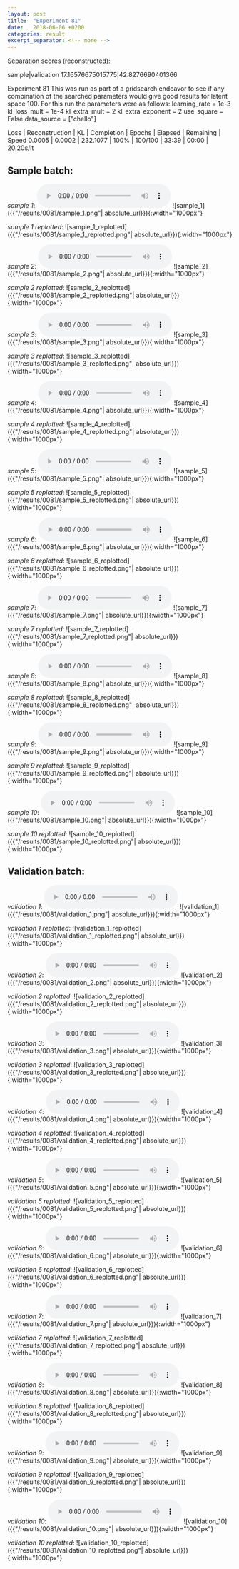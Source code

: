 ```yaml
---
layout: post
title:  "Experiment 81"
date:   2018-06-06 +0200
categories: result
excerpt_separator: <!-- more -->
---
```

Separation scores (reconstructed):

sample|validation
17.16576675015775|42.8276690401366
<!-- more -->
Experiment 81
This was run as part of a gridsearch endeavor to see if any combination of the searched parameters would give good results for latent space 100.
For this run the parameters were as follows:
learning_rate = 1e-3
kl_loss_mult = 1e-4
kl_extra_mult = 2
kl_extra_exponent = 2
use_square = False
data_source = ["chello"]

Loss | Reconstruction | KL | Completion | Epochs | Elapsed | Remaining | Speed
0.0005 | 0.0002 | 232.1077 | 100% | 100/100 | 33:39 | 00:00 | 20.20s/it

## **Sample batch**:
_sample 1_:
<audio src="/ResultsOverview/results/0081/sample_1.wav" controls preload></audio>
![sample_1]({{"/results/0081/sample_1.png"| absolute_url}}){:width="1000px"}

_sample 1 replotted_:
![sample_1_replotted]({{"/results/0081/sample_1_replotted.png"| absolute_url}}){:width="1000px"}

_sample 2_:
<audio src="/ResultsOverview/results/0081/sample_2.wav" controls preload></audio>
![sample_2]({{"/results/0081/sample_2.png"| absolute_url}}){:width="1000px"}

_sample 2 replotted_:
![sample_2_replotted]({{"/results/0081/sample_2_replotted.png"| absolute_url}}){:width="1000px"}

_sample 3_:
<audio src="/ResultsOverview/results/0081/sample_3.wav" controls preload></audio>
![sample_3]({{"/results/0081/sample_3.png"| absolute_url}}){:width="1000px"}

_sample 3 replotted_:
![sample_3_replotted]({{"/results/0081/sample_3_replotted.png"| absolute_url}}){:width="1000px"}

_sample 4_:
<audio src="/ResultsOverview/results/0081/sample_4.wav" controls preload></audio>
![sample_4]({{"/results/0081/sample_4.png"| absolute_url}}){:width="1000px"}

_sample 4 replotted_:
![sample_4_replotted]({{"/results/0081/sample_4_replotted.png"| absolute_url}}){:width="1000px"}

_sample 5_:
<audio src="/ResultsOverview/results/0081/sample_5.wav" controls preload></audio>
![sample_5]({{"/results/0081/sample_5.png"| absolute_url}}){:width="1000px"}

_sample 5 replotted_:
![sample_5_replotted]({{"/results/0081/sample_5_replotted.png"| absolute_url}}){:width="1000px"}

_sample 6_:
<audio src="/ResultsOverview/results/0081/sample_6.wav" controls preload></audio>
![sample_6]({{"/results/0081/sample_6.png"| absolute_url}}){:width="1000px"}

_sample 6 replotted_:
![sample_6_replotted]({{"/results/0081/sample_6_replotted.png"| absolute_url}}){:width="1000px"}

_sample 7_:
<audio src="/ResultsOverview/results/0081/sample_7.wav" controls preload></audio>
![sample_7]({{"/results/0081/sample_7.png"| absolute_url}}){:width="1000px"}

_sample 7 replotted_:
![sample_7_replotted]({{"/results/0081/sample_7_replotted.png"| absolute_url}}){:width="1000px"}

_sample 8_:
<audio src="/ResultsOverview/results/0081/sample_8.wav" controls preload></audio>
![sample_8]({{"/results/0081/sample_8.png"| absolute_url}}){:width="1000px"}

_sample 8 replotted_:
![sample_8_replotted]({{"/results/0081/sample_8_replotted.png"| absolute_url}}){:width="1000px"}

_sample 9_:
<audio src="/ResultsOverview/results/0081/sample_9.wav" controls preload></audio>
![sample_9]({{"/results/0081/sample_9.png"| absolute_url}}){:width="1000px"}

_sample 9 replotted_:
![sample_9_replotted]({{"/results/0081/sample_9_replotted.png"| absolute_url}}){:width="1000px"}

_sample 10_:
<audio src="/ResultsOverview/results/0081/sample_10.wav" controls preload></audio>
![sample_10]({{"/results/0081/sample_10.png"| absolute_url}}){:width="1000px"}

_sample 10 replotted_:
![sample_10_replotted]({{"/results/0081/sample_10_replotted.png"| absolute_url}}){:width="1000px"}

## **Validation batch**:
_validation 1_:
<audio src="/ResultsOverview/results/0081/validation_1.wav" controls preload></audio>
![validation_1]({{"/results/0081/validation_1.png"| absolute_url}}){:width="1000px"}

_validation 1 replotted_:
![validation_1_replotted]({{"/results/0081/validation_1_replotted.png"| absolute_url}}){:width="1000px"}

_validation 2_:
<audio src="/ResultsOverview/results/0081/validation_2.wav" controls preload></audio>
![validation_2]({{"/results/0081/validation_2.png"| absolute_url}}){:width="1000px"}

_validation 2 replotted_:
![validation_2_replotted]({{"/results/0081/validation_2_replotted.png"| absolute_url}}){:width="1000px"}

_validation 3_:
<audio src="/ResultsOverview/results/0081/validation_3.wav" controls preload></audio>
![validation_3]({{"/results/0081/validation_3.png"| absolute_url}}){:width="1000px"}

_validation 3 replotted_:
![validation_3_replotted]({{"/results/0081/validation_3_replotted.png"| absolute_url}}){:width="1000px"}

_validation 4_:
<audio src="/ResultsOverview/results/0081/validation_4.wav" controls preload></audio>
![validation_4]({{"/results/0081/validation_4.png"| absolute_url}}){:width="1000px"}

_validation 4 replotted_:
![validation_4_replotted]({{"/results/0081/validation_4_replotted.png"| absolute_url}}){:width="1000px"}

_validation 5_:
<audio src="/ResultsOverview/results/0081/validation_5.wav" controls preload></audio>
![validation_5]({{"/results/0081/validation_5.png"| absolute_url}}){:width="1000px"}

_validation 5 replotted_:
![validation_5_replotted]({{"/results/0081/validation_5_replotted.png"| absolute_url}}){:width="1000px"}

_validation 6_:
<audio src="/ResultsOverview/results/0081/validation_6.wav" controls preload></audio>
![validation_6]({{"/results/0081/validation_6.png"| absolute_url}}){:width="1000px"}

_validation 6 replotted_:
![validation_6_replotted]({{"/results/0081/validation_6_replotted.png"| absolute_url}}){:width="1000px"}

_validation 7_:
<audio src="/ResultsOverview/results/0081/validation_7.wav" controls preload></audio>
![validation_7]({{"/results/0081/validation_7.png"| absolute_url}}){:width="1000px"}

_validation 7 replotted_:
![validation_7_replotted]({{"/results/0081/validation_7_replotted.png"| absolute_url}}){:width="1000px"}

_validation 8_:
<audio src="/ResultsOverview/results/0081/validation_8.wav" controls preload></audio>
![validation_8]({{"/results/0081/validation_8.png"| absolute_url}}){:width="1000px"}

_validation 8 replotted_:
![validation_8_replotted]({{"/results/0081/validation_8_replotted.png"| absolute_url}}){:width="1000px"}

_validation 9_:
<audio src="/ResultsOverview/results/0081/validation_9.wav" controls preload></audio>
![validation_9]({{"/results/0081/validation_9.png"| absolute_url}}){:width="1000px"}

_validation 9 replotted_:
![validation_9_replotted]({{"/results/0081/validation_9_replotted.png"| absolute_url}}){:width="1000px"}

_validation 10_:
<audio src="/ResultsOverview/results/0081/validation_10.wav" controls preload></audio>
![validation_10]({{"/results/0081/validation_10.png"| absolute_url}}){:width="1000px"}

_validation 10 replotted_:
![validation_10_replotted]({{"/results/0081/validation_10_replotted.png"| absolute_url}}){:width="1000px"}
